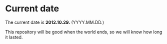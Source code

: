 # Current date

The current date is **2012.10.29.** (YYYY.MM.DD.)

This repository will be good when the world ends, so we will know how long it lasted.
